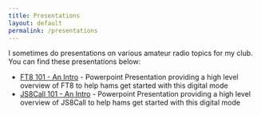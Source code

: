 ```yaml
---
title: Presentations
layout: default
permalink: /presentations
---
```


I sometimes do presentations on various amateur radio topics for my club. You
can find these presentations below:

* [FT8 101 - An Intro](https://1drv.ms/p/c/78241119c96015b3/EefmExFFvfVGk_qrHC8ZCdsBpTDs917GcOvdcO2J2RVGmw?e=jStPs4) -
  Powerpoint Presentation providing a high level overview of FT8 to help hams get started with this digital mode
* [JS8Call 101 - An Intro](https://1drv.ms/p/c/78241119c96015b3/EVhQk2iiU7NGk4490TsnieMB0d3RRTqzckUoU8YkNsZcNw) -
  Powerpoint Presentation providing a high level overview of JS8Call to help hams get started with this digital mode
